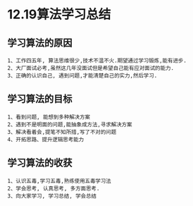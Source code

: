 #  12.19算法学习总结

##  学习算法的原因

```
1、工作四五年, 算法思维很少,技术不温不火.期望通过学习锻炼,能有进步.
2、大厂面试必考,虽然这几年没面试但是希望自己能有应对面试的能力.
3、正确的认识自己, 遇到问题,才能清楚自己的实力,然后学习.
```

##  学习算法的目标
```
1、看到问题, 能想到多种解决方案
2、遇到不是明面的问题,能抽象成方法,寻求解决方案
3、解决看着会,提笔不知所措,写了不对的问题
4、开拓思路、提升逻辑思考能力

```
##  学习算法的收获
```
1、认识五毒,学习五毒,熟练使用五毒学习法
2、学会思考, 认真思考, 多方面思考.
3、向大家学习, 学习总结, 学会总结

```
